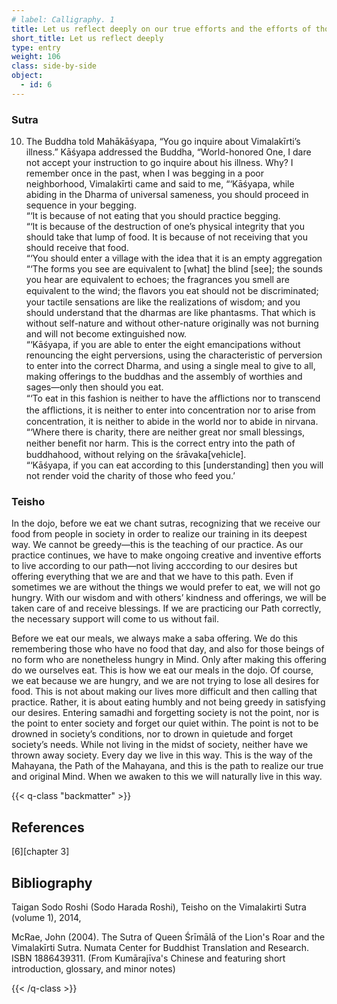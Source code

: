 ```yaml
---
# label: Calligraphy. 1
title: Let us reflect deeply on our true efforts and the efforts of those who brought us this food
short_title: Let us reflect deeply 
type: entry
weight: 106
class: side-by-side
object:
  - id: 6
---
```


### Sutra 

10. The Buddha told Mahākāśyapa, “You go inquire about Vimalakīrti’s illness.” 
Kāśyapa addressed the Buddha, “World-honored One, I dare not accept your instruction to go inquire about his illness. Why? I remember once in the past, when I was begging in a poor neighborhood, Vimalakīrti came and said to me, “‘Kāśyapa, while abiding in the Dharma of universal sameness, you should proceed in sequence in your begging.   
“‘It is because of not eating that you should practice begging.   
“‘It is because of the destruction of one’s physical integrity that you should take that lump of food. It is because of not receiving that you should receive that food.   
“‘You should enter a village with the idea that it is an empty aggregation  
 “‘The forms you see are equivalent to [what] the blind [see]; the sounds you hear are equivalent to echoes; the fragrances you smell are equivalent to the wind; the ﬂavors you eat should not be discriminated; your tactile sensations are like the realizations of wisdom; and you should understand that the dharmas are like phantasms. That which is without self-nature and without other-nature originally was not burning and will not become extinguished now.  
 “‘Kāśyapa, if you are able to enter the eight emancipations without renouncing the eight perversions, using the characteristic of perversion to enter into the correct Dharma, and using a single meal to give to all, making offerings to the buddhas and the assembly of worthies and sages—only then should you eat.   
“‘To eat in this fashion is neither to have the afﬂictions nor to transcend the afﬂictions, it is neither to enter into concentration nor to arise from concentration, it is neither to abide in the world nor to abide in nirvana.   
“‘Where there is charity, there are neither great nor small blessings, neither beneﬁt nor harm. This is the correct entry into the path of buddhahood, without relying on the śrāvaka[vehicle].   
“‘Kāśyapa, if you can eat according to this [understanding] then you will not render void the charity of those who feed you.’   

### Teisho

In the dojo, before we eat we chant sutras, recognizing that we receive our food from people in society in order to realize our training in its deepest way. We cannot be greedy—this is the teaching of our practice. As our practice continues, we have to make ongoing creative and inventive efforts to live according to our path—not living acccording to our desires but offering everything that we are and that we have to this path. Even if sometimes we are without the things we would prefer to eat, we will not go hungry. With our wisdom and with others’ kindness and offerings, we will be taken care of and receive blessings. If we are practicing our Path correctly, the necessary support will come to us without fail.

Before we eat our meals, we always make a saba offering. We do this remembering those who have no food that day, and also for those beings of no form who are nonetheless hungry in Mind. Only after making this offering do we ourselves eat. This is how we eat our meals in the dojo. Of course, we eat because we are hungry, and we are not trying to lose all desires for food. This is not about making our lives more difficult and then calling that practice. Rather, it is about eating humbly and not being greedy in satisfying our desires. Entering samadhi and forgetting society is not the point, nor is the point to enter society and forget our quiet within. The point is not to be drowned in society’s conditions, nor to drown in quietude and forget society’s needs. While not living in the midst of society, neither have we thrown away society. Every day we live in this way. This is the way of the Mahayana, the Path of the Mahayana, and this is the path to realize our true and original Mind. When we awaken to this we will naturally live in this way. 


{{< q-class "backmatter" >}}

## References
[6][chapter 3]

## Bibliography

Taigan Sodo Roshi (Sodo Harada Roshi), Teisho on the Vimalakirti Sutra (volume 1), 2014, 

McRae, John (2004). The Sutra of Queen Śrīmālā of the Lion's Roar and the Vimalakīrti Sutra. Numata Center for Buddhist Translation and Research. ISBN 1886439311. (From Kumārajīva's Chinese and featuring short introduction, glossary, and minor notes)

{{< /q-class >}}
